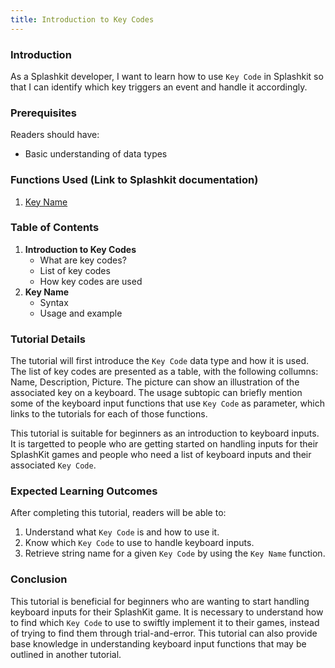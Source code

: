 ```yaml
---
title: Introduction to Key Codes
---
```


### Introduction

As a Splashkit developer, I want to learn how to use `Key Code` in Splashkit so that I can identify
which key triggers an event and handle it accordingly.

### Prerequisites

Readers should have:

- Basic understanding of data types

### Functions Used (Link to Splashkit documentation)

1. [Key Name](https://splashkit.io/api/input/#key-name)

### Table of Contents

1. **Introduction to Key Codes**
   - What are key codes?
   - List of key codes
   - How key codes are used
1. **Key Name**
   - Syntax
   - Usage and example

### Tutorial Details

The tutorial will first introduce the `Key Code` data type and how it is used. The list of key codes
are presented as a table, with the following collumns: Name, Description, Picture. The picture can
show an illustration of the associated key on a keyboard. The usage subtopic can briefly mention
some of the keyboard input functions that use `Key Code` as parameter, which links to the tutorials
for each of those functions.

This tutorial is suitable for beginners as an introduction to keyboard inputs. It is targetted to
people who are getting started on handling inputs for their SplashKit games and people who need a
list of keyboard inputs and their associated `Key Code`.

### Expected Learning Outcomes

After completing this tutorial, readers will be able to:

1. Understand what `Key Code` is and how to use it.
1. Know which `Key Code` to use to handle keyboard inputs.
1. Retrieve string name for a given `Key Code` by using the `Key Name` function.

### Conclusion

This tutorial is beneficial for beginners who are wanting to start handling keyboard inputs for
their SplashKit game. It is necessary to understand how to find which `Key Code` to use to swiftly
implement it to their games, instead of trying to find them through trial-and-error. This tutorial
can also provide base knowledge in understanding keyboard input functions that may be outlined in
another tutorial.
